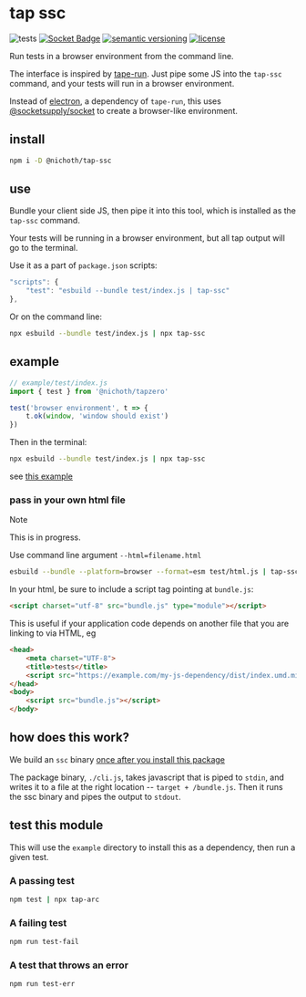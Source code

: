 # tap ssc
![tests](https://github.com/nichoth/tap-ssc/actions/workflows/nodejs.yml/badge.svg)
[![Socket Badge](https://socket.dev/api/badge/npm/package/@nichoth/tap-ssc)](https://socket.dev/npm/package/@nichoth/tap-ssc)
[![semantic versioning](https://img.shields.io/badge/semver-2.0.0-blue?logo=semver&style=flat-square)](https://semver.org/)
[![license](https://img.shields.io/badge/license-MIT-brightgreen)](LICENSE)


Run tests in a browser environment from the command line.

The interface is inspired by [tape-run](https://www.npmjs.com/package/tape-run). Just pipe some JS into the `tap-ssc` command, and your tests will run in a browser environment.

Instead of [electron](https://www.electronjs.org/), a dependency of `tape-run`, this uses [@socketsupply/socket](https://socketsupply.co/) to create a browser-like environment.

## install
```sh
npm i -D @nichoth/tap-ssc
```

## use
Bundle your client side JS, then pipe it into this tool, which is installed as the `tap-ssc` command.

Your tests will be running in a browser environment, but all tap output will go to the terminal.

Use it as a part of `package.json` scripts:
```js
"scripts": {
    "test": "esbuild --bundle test/index.js | tap-ssc"
},
```

Or on the command line:
```sh
npx esbuild --bundle test/index.js | npx tap-ssc
```

## example
```js
// example/test/index.js
import { test } from '@nichoth/tapzero'

test('browser environment', t => {
    t.ok(window, 'window should exist')
})
```

Then in the terminal:
```sh
npx esbuild --bundle test/index.js | npx tap-ssc
```

see [this example](https://github.com/nichoth/tap-ssc/blob/main/example/package.json#L2)

### pass in your own html file
> [!NOTE]  
> This is in progress.

Use command line argument `--html=filename.html`

```sh
esbuild --bundle --platform=browser --format=esm test/html.js | tap-ssc --html=test.html | tap-arc
```

In your html, be sure to include a script tag pointing at `bundle.js`:
```html
<script charset="utf-8" src="bundle.js" type="module"></script>
```

This is useful if your application code depends on another file that you are linking to via HTML, eg

```html
<head>
    <meta charset="UTF-8">
    <title>tests</title>
    <script src="https://example.com/my-js-dependency/dist/index.umd.min.js"></script>
</head>
<body>
    <script src="bundle.js"></script>
</body>
```

## how does this work?
We build an `ssc` binary [once after you install this package](./package.json#L16)

The package binary, `./cli.js`, takes javascript that is piped to `stdin`, and writes it to a file at the right location -- `target + /bundle.js`. Then it runs the ssc binary and pipes the output to `stdout`.

## test this module
This will use the `example` directory to install this as a dependency, then run a given test.

### A passing test
```sh
npm test | npx tap-arc
```

### A failing test
```sh
npm run test-fail
```

### A test that throws an error
```sh
npm run test-err
```
